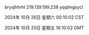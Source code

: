 brysjhhrhl 219.139.199.238 yqqlmgsycl

2024年 10月 26日 星期六 00:10:02 CST

2024年 10月 25日 星期五 16:10:02 GMT
